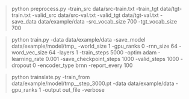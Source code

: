 

> python preprocess.py -train_src data/src-train.txt -train_tgt data/tgt-train.txt -valid_src data/src-val.txt -valid_tgt data/tgt-val.txt -save_data data/example/data -src_vocab_size 700 -tgt_vocab_size 700

> python train.py -data data/example/data -save_model data/example/model/tmp_ -world_size 1 -gpu_ranks 0 -rnn_size 64 -word_vec_size 64 -layers 1 -train_steps 5000 -optim adam -learning_rate 0.001 -save_checkpoint_steps 1000 -valid_steps 1000 -dropout 0 -encoder_type brnn -report_every 100

> python trainslate.py -train_from data/example/model/tmp__step_3000.pt -data data/example/data -gpu_ranks 1 -output out_file -verbose